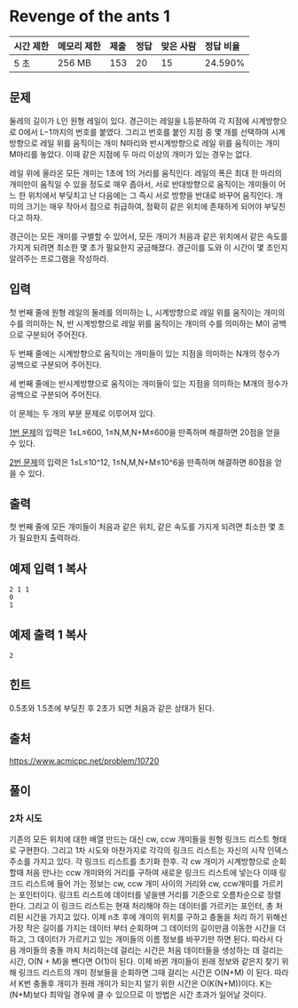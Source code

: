 # Revenge of the ants 1

| 시간 제한 | 메모리 제한 | 제출 | 정답 | 맞은 사람 | 정답 비율 |
| :-------- | :---------- | :--- | :--- | :-------- | :-------- |
| 5 초      | 256 MB      | 153  | 20   | 15        | 24.590%   |

## 문제

둘레의 길이가 L인 원형 레일이 있다. 경근이는 레일을 L등분하여 각 지점에 시계방향으로 0에서 L−1까지의 번호를 붙였다. 그리고 번호를 붙인 지점 중 몇 개를 선택하여 시계방향으로 레일 위를 움직이는 개미 N마리와 반시계방향으로 레일 위를 움직이는 개미 M마리를 놓았다. 이때 같은 지점에 두 마리 이상의 개미가 있는 경우는 없다.

레일 위에 올라온 모든 개미는 1초에 1의 거리를 움직인다. 레일의 폭은 최대 한 마리의 개미만이 움직일 수 있을 정도로 매우 좁아서, 서로 반대방향으로 움직이는 개미들이 어느 한 위치에서 부딪치고 난 다음에는 그 즉시 서로 방향을 반대로 바꾸어 움직인다. 개미의 크기는 매우 작아서 점으로 취급하여, 정확히 같은 위치에 존재하게 되어야 부딪친다고 하자.

경근이는 모든 개미를 구별할 수 있어서, 모든 개미가 처음과 같은 위치에서 같은 속도를 가지게 되려면 최소한 몇 초가 필요한지 궁금해졌다. 경근이를 도와 이 시간이 몇 초인지 알려주는 프로그램을 작성하라.

## 입력

첫 번째 줄에 원형 레일의 둘레를 의미하는 L, 시계방향으로 레일 위를 움직이는 개미의 수를 의미하는 N, 반 시계방향으로 레일 위를 움직이는 개미의 수를 의미하는 M이 공백으로 구분되어 주어진다.

두 번째 줄에는 시계방향으로 움직이는 개미들이 있는 지점을 의미하는 N개의 정수가 공백으로 구분되어 주어진다.

세 번째 줄에는 반시계방향으로 움직이는 개미들이 있는 지점을 의미하는 M개의 정수가 공백으로 구분되어 주어진다.

이 문제는 두 개의 부분 문제로 이루어져 있다.

[1번 문제](https://www.acmicpc.net/problem/10720)의 입력은 1≤L≤600, 1≤N,M,N+M≤600을 만족하며 해결하면 20점을 얻을 수 있다.

[2번 문제](https://www.acmicpc.net/problem/10721)의 입력은 1≤L≤10^12, 1≤N,M,N+M≤10^6을 만족하며 해결하면 80점을 얻을 수 있다.

## 출력

첫 번째 줄에 모든 개미들이 처음과 같은 위치, 같은 속도를 가지게 되려면 최소한 몇 초가 필요한지 출력하라.



## 예제 입력 1 복사

```
2 1 1
0
1
```

## 예제 출력 1 복사

```
2
```

## 힌트

0.5초와 1.5초에 부딪친 후 2초가 되면 처음과 같은 상태가 된다.

## 출처

<https://www.acmicpc.net/problem/10720>



## 풀이 

### 2차 시도

 기존의 모든 위치에 대한 배열 만드는 대신 cw, ccw 개미들을 원형 링크드 리스트 형태로 구현한다. 그리고 1차 시도와 마찬가지로 각각의 링크드 리스트는 자신의 시작 인덱스 주소를 가지고 있다. 각 링크드 리스트를 초기화 한후. 각 cw 개미가 시계방향으로 순회 할때 처음 만나는 ccw 개미와의 거리를 구하여 새로운 링크드 리스트에 넣는다 이때 링크드 리스트에 들어 가는 정보는 cw, ccw 개미 사이의 거리와 cw, ccw개미를 가르키는 포인터이다. 링크트 리스트에 데이터를 넣을땐 거리를 기준으로 오름차순으로 정렬 한다. 그리고 이 링크드 리스트는 현재 처리해야 하는 데이터를 가르키는 포인터, 총 처리된 시간을 가지고 있다. 이제 n초 후에 개미의 위치를 구하고 충돌을 처리 하기 위해선 가장 작은 길이를 가지는 데이터 부터 순회하며 그 데이터의 길이만큼 이동한 시간을 더하고, 그 데이터가 가르키고 있는 개미들의 이름 정보를 바꾸기만 하면 된다. 따라서 다음 개미들의 충돌 까지 처리하는데 걸리는 시간은 처음 데이터들을 생성하는 데 걸리는 시간, O(N + M)을 뺀다면 O(1)이 된다. 이제 바뀐 개미들이 원래 정보와 같은지 찾기 위해 링크드 리스트의 개미 정보들을 순회하면 그때 걸리는 시간은 O(N+M) 이 된다. 따라서 K번 충돌후 개미가 원래 개미가 되는지 알기 위한 시간은 O(K(N+M))이다. K는 (N+M)보다 최악일 경우에 클 수 있으므로 이 방법은 시간 초과가 일어날 것이다.
